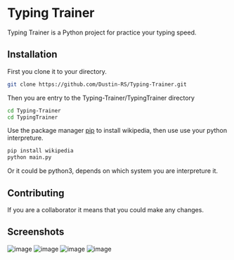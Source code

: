 # Typing Trainer
Typing Trainer is a Python project for practice your typing speed.

## Installation
First you clone it to your directory.

```bash
git clone https://github.com/Dustin-RS/Typing-Trainer.git
```

Then you are entry to the Typing-Trainer/TypingTrainer directory

```bash
cd Typing-Trainer
cd TypingTrainer
```

Use the package manager [pip](https://pip.pypa.io/en/stable/) to install wikipedia, 
then use use your python interpreture. 

```bash
pip install wikipedia
python main.py
```
Or it could be python3, depends on which system you are interpreture it.

## Contributing
If you are a collaborator it means that you could make any changes.
## Screenshots
![image](https://user-images.githubusercontent.com/79257827/116144071-8e97cf00-a6e4-11eb-8581-dde6c3aeae5f.png)
![image](https://user-images.githubusercontent.com/79257827/116144116-9e171800-a6e4-11eb-9d7b-444ba1eb6dab.png)
![image](https://user-images.githubusercontent.com/79257827/116144191-b5560580-a6e4-11eb-9af6-f6f92cbbbd1b.png)
![image](https://user-images.githubusercontent.com/79257827/116144267-cf8fe380-a6e4-11eb-9fc7-391438979ee0.png)
